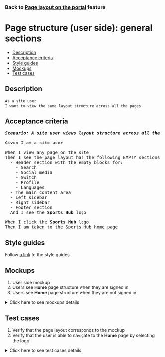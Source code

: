 ### Back to [Page layout on the portal](../../) feature

# Page structure (user side): general sections

- [Description](#description)
- [Acceptance criteria](#acceptance-criteria)
- [Style guides](#style-guides)
- [Mockups](#mockups)
- [Test cases](#test-cases)

## Description

    As a site user
    I want to view the same layout structure across all the pages

## Acceptance criteria

<pre>
<b><i>Scenario: A site user views layout structure across all the pages</i></b>

Given I am a site user

When I view any page on the site
Then I see the page layout has the following EMPTY sections for:
  - Header section with the empty blocks for:
    - Search
    - Social media
    - Switch
    - Profile
    - Languages
  - The main content area
  - Left sidebar
  - Right sidebar
  - Footer section
  And I see the <b>Sports Hub</b> logo

When I click the <b>Sports Hub</b> logo
Then I am taken to the Sports Hub home page
</pre>

## Style guides

Follow [a link](https://www.figma.com/proto/0zkkf5WC77OSpvyD6YXpFE/Style-guides?page-id=0%3A1&node-id=19%3A5368&viewport=266%2C48%2C0.54&scaling=min-zoom&starting-point-node-id=19%3A5368) to the style guides

## Mockups

1. User side mockup
2. Users see <b>Home</b> page structure when they are signed in
3. Users see <b>Home</b> page structure when they are not signed in

<details>
  <summary>Click here to see mockups details</summary>

**1. User side mockup:**

![User side mockup](/sports_hub_portal/web_application_features/project_layout/images/user_side_mockup.png)

**2. Users see Home page structure when they are signed in:**

![Users see Home page structure when they are signed in](/sports_hub_portal/web_application_features/project_layout/images/home_page_logged_in_user.png)

**3. Users see Home page structure when they are not signed in:**

![Users see Home page structure when they are not signed in](/sports_hub_portal/web_application_features/project_layout/images/home_page_logged_out_user.png)

</details>

## Test cases

1. Verify that the page layout corresponds to the mockup
2. Verify that the user is able to navigate to the <b>Home</b> page by selecting the logo

<details>
  <summary>Click here to see test cases details</summary>


### **#1. Verify that the page layout corresponds to the mockup**

|Preconditions|Steps|Expected result
------|-------|----------
|- Go to the Sports Hub home page|1) Log in with user account|1) View that the page layout corresponds to the mockup|

### **#2. Verify that the user is able to navigate to the Home page by selecting the logo**

|Preconditions|Steps|Expected result
------|-------|----------
|Go to the Sports Hub home page|1) Go to any page</br>2) In the upper-left corner of the page, select the logo|2) The user goes to the home page|

</details>
